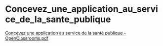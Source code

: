 # Concevez_une_application_au_service_de_la_sante_publique


[Concevez une application au service de la santé publique - OpenClassrooms.pdf](https://github.com/GuillaumeLemele/Concevez_une_application_au_service_de_la_sante_publique/files/13770926/Concevez.une.application.au.service.de.la.sante.publique.-.OpenClassrooms.pdf)
